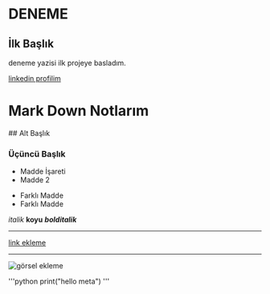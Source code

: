 # DENEME

## İlk Başlık

deneme yazisi ilk projeye basladım.

[linkedin profilim](https://www.linkedin.com/in/kemalgumustabak/)




# Mark Down Notlarım

## Alt Başlık

### Üçüncü Başlık

- Madde İşareti
- Madde 2

* Farklı Madde
* Farklı Madde

*italik* **koyu** ***bolditalik***

---

[link ekleme](https://typora.io)

---

![görsel ekleme](https://store.donanimhaber.com/16/a9/0b/16a90baeeb38274295269367f8758d8e.jpg)

'''python
print("hello meta")
'''
